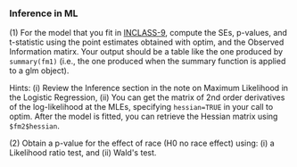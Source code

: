 ### Inference in ML


 (1) For the model that you fit in [INCLASS-9](https://github.com/gdlc/STAT_COMP/blob/master/INCLASS/INCLASS_SOL.md#INCLASS_9), compute the SEs, p-values, and t-statistic using the point estimates obtained with optim, and the Observed Information matirx. Your output should be a table like the one produced by `summary(fm1)` (i.e., the one produced when the summary function is applied to a glm object).

Hints: (i) Review the Inference section in the note on Maximum Likelihood in the Logistic Regression, (ii) You can get the matrix of 2nd order derivatives of the log-likelihood at the MLEs, specifying `hessian=TRUE` in your call to optim. After the model is fitted, you can retrieve the Hessian matrix using `$fm2$hessian`.

 (2) Obtain a p-value for the effect of race (H0 no race effect) using: (i) a Likelihood ratio test, and (ii) Wald's test.


